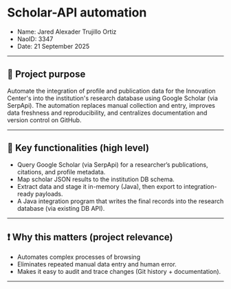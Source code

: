 # Scholar-API automation

- Name: Jared Alexader Trujillo Ortiz
- NaoID: 3347
- Date: 21 September 2025

---

## 🎯 Project purpose
Automate the integration of profile and publication data for the Innovation Center's into the institution's research database using Google Scholar (via SerpApi). The automation replaces manual collection and entry, improves data freshness and reproducibility, and centralizes documentation and version control on GitHub.

---

## 🔑 Key functionalities (high level)
- Query Google Scholar (via SerpApi) for a researcher’s publications, citations, and profile metadata.
- Map scholar JSON results to the institution DB schema.
- Extract data and stage it in-memory (Java), then export to integration-ready payloads.
- A Java integration program that writes the final records into the research database (via existing DB API).

---

## ❗ Why this matters (project relevance)
- Automates complex processes of browsing
- Eliminates repeated manual data entry and human error.
- Makes it easy to audit and trace changes (Git history + documentation).

---

